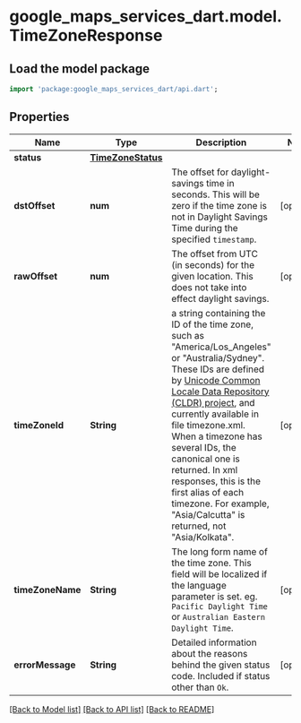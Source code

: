 # google_maps_services_dart.model.TimeZoneResponse

## Load the model package
```dart
import 'package:google_maps_services_dart/api.dart';
```

## Properties
Name | Type | Description | Notes
------------ | ------------- | ------------- | -------------
**status** | [**TimeZoneStatus**](TimeZoneStatus.md) |  | 
**dstOffset** | **num** | The offset for daylight-savings time in seconds. This will be zero if the time zone is not in Daylight Savings Time during the specified `timestamp`. | [optional] 
**rawOffset** | **num** | The offset from UTC (in seconds) for the given location. This does not take into effect daylight savings. | [optional] 
**timeZoneId** | **String** | a string containing the ID of the time zone, such as \"America/Los_Angeles\" or \"Australia/Sydney\". These IDs are defined by [Unicode Common Locale Data Repository (CLDR) project](http://cldr.unicode.org/), and currently available in file timezone.xml. When a timezone has several IDs, the canonical one is returned. In xml responses, this is the first alias of each timezone. For example, \"Asia/Calcutta\" is returned, not \"Asia/Kolkata\". | [optional] 
**timeZoneName** | **String** | The long form name of the time zone. This field will be localized if the language parameter is set. eg. `Pacific Daylight Time` or `Australian Eastern Daylight Time`. | [optional] 
**errorMessage** | **String** | Detailed information about the reasons behind the given status code. Included if status other than `Ok`. | [optional] 

[[Back to Model list]](../README.md#documentation-for-models) [[Back to API list]](../README.md#documentation-for-api-endpoints) [[Back to README]](../README.md)


